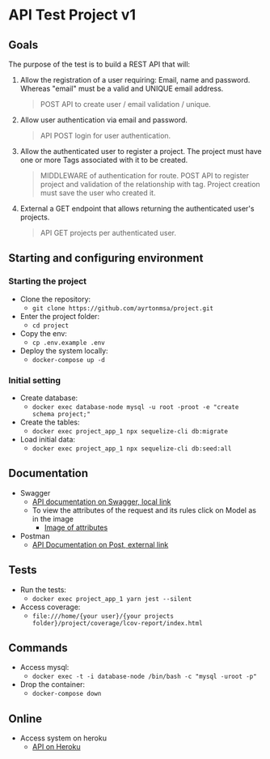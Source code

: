 # API Test Project v1 #

## Goals ##
The purpose of the test is to build a REST API that will:

1. Allow the registration of a user requiring: Email, name and password. Whereas "email" must be a valid and UNIQUE email address.
   >POST API to create user / email validation / unique.

2. Allow user authentication via email and password.
   >API POST login for user authentication.

3. Allow the authenticated user to register a project. The project must have one or more Tags associated with it to be created.
   >MIDDLEWARE of authentication for route.
   POST API to register project and validation of the relationship with tag.
   Project creation must save the user who created it.

4. External a GET endpoint that allows returning the authenticated user's projects.
   >API GET projects per authenticated user.

## Starting and configuring environment
### Starting the project ###
- Clone the repository:
   - `git clone https://github.com/ayrtonmsa/project.git`
- Enter the project folder:
   - `cd project`
- Copy the env:
   - `cp .env.example .env`
- Deploy the system locally:
   - `docker-compose up -d`

### Initial setting ###
- Create database:
   - `docker exec database-node mysql -u root -proot -e "create schema project;"`
- Create the tables:
   - `docker exec project_app_1 npx sequelize-cli db:migrate`
- Load initial data:
   - `docker exec project_app_1 npx sequelize-cli db:seed:all`

## Documentation ##
- Swagger
   - [API documentation on Swagger, local link](http://localhost:3000/api-docs)
   - To view the attributes of the request and its rules click on Model as in the image
      - [Image of attributes](https://ibb.co/xgb0wP3)
- Postman
   - [API Documentation on Post, external link](https://documenter.getpostman.com/view/1680688/TzmCgt3B)

## Tests ##
- Run the tests:
   - `docker exec project_app_1 yarn jest --silent`
- Access coverage:
   - `file:///home/{your user}/{your projects folder}/project/coverage/lcov-report/index.html`

## Commands ##
- Access mysql:
   - `docker exec -t -i database-node /bin/bash -c "mysql -uroot -p"`
- Drop the container:
   - `docker-compose down`

## Online ##
- Access system on heroku
   - [API on Heroku](...link...)
